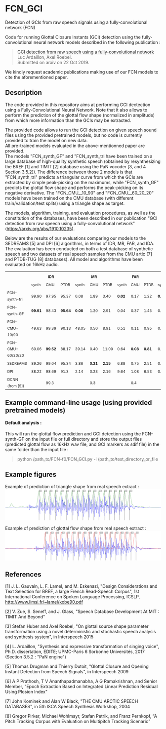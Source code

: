 # FCN_GCI
Detection of GCIs from raw speech signals using a fully-convolutional network (FCN)

Code for running Glottal Closure Instants (GCI) detection using the fully-convolutional neural network models described in the following publication :
> [GCI detection from raw speech using a fully-convolutional network](https://arxiv.org/abs/1910.10235)<br>
> Luc Ardaillon, Axel Roebel.<br>
> Submitted on arxiv on 22 Oct 2019.

We kindly request academic publications making use of our FCN models to cite the aforementioned paper.

## Description
The code provided in this repository aims at performing GCI dectection using a Fully-Convolutional Neural Network. Note that it also allows to perform the prediction of the glottal flow shape (normalized in amplitude) from which more information than the GCIs may be extracted.<br>

The provided code allows to run the GCI detection on given speech sound files using the provided pretrained models, but no code is currently provided to train the model on new data.<br>
All pre-trained models evaluated in the above-mentionned paper are provided.<br>
The models "FCN_synth_GF" and "FCN_synth_tri have been trained on a large database of high-quality synthetic speech (obtained by resynthesizing the BREF [1] and TIMIT [2] database using the PaN vocoder [3, and 4 Section 3.5.2]). The difference between those 2 models is that "FCN_synth_tri" predicts a triangular curve from which the GCIs are extracted by simple peak-picking on the maximums, while "FCN_synth_GF" predicts the glottal flow shape and performs the peak-picking on its negative derivative. The "FCN_CMU__10_90" and "FCN_CMU__60_20_20" models have been trained on the CMU database (with different train/validation/test splits) using a triangle shape as target.

The models, algorithm, training, and evaluation procedures, as well as the constitution of the databases, have been described in our publication "GCI detection from raw speech using a fully-convolutional network" (https://arxiv.org/abs/1910.10235).

Below are the results of our evaluations comparing our models to the SEDREAMS [5] and DPI [6] algorithms, in terms of IDR, MR, FAR, and IDA. The evaluation has been conducted on both a test database of synthetic speech and two datasets of real speech samples from the CMU artic [7] and PTDB-TUG [8] databases). All model and algorithms have been evaluated on 16kHz audio.

<div class="tg-wrap">
 <table>
  <tr>
    <th rowspan="2"></th>
    <th colspan="3"><sub>IDR</sub></th>
    <th colspan="3"><sub>MR</sub></th>
    <th colspan="3"><sub>FAR</sub></th>
    <th colspan="3"><sub>IDA</sub></th>
  </tr>
  <tr>
    <td><sub>synth</sub></td>
    <td><sub>CMU</sub></td>
    <td><sub>PTDB</sub></td>
    <td><sub>synth</sub></td>
    <td><sub>CMU</sub></td>
    <td><sub>PTDB</sub></td>
    <td><sub>synth</sub></td>
    <td><sub>CMU</sub></td>
    <td><sub>PTDB</sub></td>
    <td><sub>synth</sub></td>
    <td><sub>CMU</sub></td>
    <td><sub>PTDB</sub></td>
  </tr>
  <tr>
    <td><sub>FCN-synth-tri</sub></td>
    <td><sub>99.90</sub></td>
    <td><sub>97.95</sub></td>
    <td><sub>95.37</sub></td>
    <td><sub>0.08</sub></td>
    <td><sub>1.89</sub></td>
    <td><sub>3.40</sub></td>
    <td><span style="font-weight:bold"><sub>0.02</sub></span></td>
    <td><sub>0.17</sub></td>
    <td><sub>1.22</sub></td>
    <td><span style="font-weight:bold"><sub>0.08</sub></span></td>
    <td><sub>0.26</sub></td>
    <td><sub>0.32</sub></td>
  </tr>
  <tr>
    <td><sub>FCN-synth-GF</td>
    <td><span style="font-weight:bold"><sub>99.91</sub></span></td>
    <td><sub>98.43</sub></td>
    <td><span style="font-weight:bold"><sub>95.64</sub></span></td>
    <td><span style="font-weight:bold"><sub>0.06</sub></span></td>
    <td><sub>1.20</sub></td>
    <td><sub>2.91</sub></td>
    <td><sub>0.04</sub></td>
    <td><sub>0.37</sub></td>
    <td><sub>1.45</sub></td>
    <td><sub>0.11</sub></td>
    <td><sub>0.34</sub></td>
    <td><sub>0.38</sub></td>
  </tr>
  <tr>
    <td><sub>FCN-CMU-10/90</sub></td>
    <td><sub>49.63</sub></td>
    <td><sub>99.39</sub></td>
    <td><sub>90.13</sub></td>
    <td><sub>48.05</sub></td>
    <td><sub>0.50</sub></td>
    <td><sub>8.91</sub></td>
    <td><sub>0.51</sub></td>
    <td><sub>0.11</sub></td>
    <td><sub>0.95</sub></td>
    <td><sub>0.52</sub></td>
    <td><sub>0.10</sub></td>
    <td><span style="font-weight:bold"><sub>0.26</sub></span></td>
  </tr>
  <tr>
    <td><sub>FCN-CMU-60/20/20</sub></td>
    <td><sub>60.06</sub></td>
    <td><span style="font-weight:bold"><sub>99.52</sub></span></td>
    <td><sub>88.17</sub></td>
    <td><sub>39.14</sub></td>
    <td><sub>0.40</sub></td>
    <td><sub>11.00</sub></td>
    <td><sub>0.64</sub></td>
    <td><span style="font-weight:bold"><sub>0.08</sub></span></td>
    <td><span style="font-weight:bold"><sub>0.81</sub></span></td>
    <td><sub>0.50</sub></td>
    <td><span style="font-weight:bold"><sub>0.09</sub></span></td>
    <td><span style="font-weight:bold"><sub>0.26</sub></span></td>
  </tr>
  <tr>
    <td><sub>SEDREAMS</sub></td>
    <td><sub>89.26</sub></td>
    <td><sub>99.04</sub></td>
    <td><sub>95.34</sub></td>
    <td><sub>3.86</sub></td>
    <td><span style="font-weight:bold"><sub>0.21</sub></span></td>
    <td><span style="font-weight:bold"><sub>2.15</sub></span></td>
    <td><sub>6.88</sub></td>
    <td><sub>0.75</sub></td>
    <td><sub>2.51</sub></td>
    <td><sub>0.68</sub></td>
    <td><sub>0.36</sub></td>
    <td><sub>0.62</sub></td>
  </tr>
  <tr>
    <td><sub>DPI</sub></td>
    <td><sub>88.22</sub></td>
    <td><sub>98.69</sub></td>
    <td><sub>91.3</sub></td>
    <td><sub>2.14</sub></td>
    <td><sub>0.23</sub></td>
    <td><sub>2.16</sub></td>
    <td><sub>9.64</sub></td>
    <td><sub>1.08</sub></td>
    <td><sub>6.53</sub></td>
    <td><sub>0.83</sub></td>
    <td><sub>0.23</sub></td>
    <td><sub>0.49</sub></td>
  </tr>
  <tr>
    <td><sub>DCNN (from [5])</sub></td>
    <td></td>
    <td><sub>99.3</sub></td>
    <td></td>
    <td></td>
    <td><sub>0.3</sub></td>
    <td></td>
    <td></td>
    <td><sub>0.4</sub></td>
    <td></td>
    <td></td>
    <td><sub>0.2</sub></td>
    <td></td>
  </tr>
 </table>
</div>

## Example command-line usage (using provided pretrained models)

#### Default analysis :
This will run the glottal flow prediction and GCI detection using the FCN-synth-GF on the input file or full directory and store the output files (predicted glottal flow as 16kHz wav file, and GCI markers as sdif file) in the same folder than the input file :
> python /path_to/FCN-f0/FCN_GCI.py -i /path_to/test_directory_or_file

<!--
#### Run the analysis on a whole folder of audio files
python /path_to/FCN-f0/FCN_GCI.py /path_to/audio_files
-->

<!--
#### Choose a specific model for running the analysis (default is FCN-993)
Use FCN-synth-tri model :
python /path_to/FCN-f0/FCN_GCI.py /path_to/test.wav -m FCN-synth-tri -o /path_to/output.FCN-synth-tri.GCI.sdif
-->

<!--
XXX ...
-->

<!-- 
#### Specify an output directory or file name with "-o" option(if directory doesn't exist, it will be created)
python /path_to/FCN-f0/FCN_GCI.py /path_to/test.wav -o /path_to/output.GCI.lab
python /path_to/FCN-f0/FCN_GCI.py /path_to/audio_files -o /path_to/output_dir
-->
<!-- 
#### Output result to sdif format (requires installing the eaSDIF python library. Default format is lab)
python /path_to/FCN-f0/FCN_GCI.py /path_to/test.wav -f sdif
-->

## Example figures
Example of prediction of triangle shape from real speech extract :
![Example of prediction of triangle shape from real speech extract](examples/figures/pred_triangle.png?raw=true "Example of prediction of triangle shape from real speech extract")

Example of prediction of glottal flow shape from real speech extract :
![Example of prediction of glottal flow shape from real speech extract](examples/figures/pred_GF.png?raw=true "Example of prediction of glottal flow shape from real speech extract")

## References
[1] J. L. Gauvain, L. F. Lamel, and M. Eskenazi, "Design Considerations and Text Selection for BREF, a large French Read-Speech Corpus", 1st International Conference on Spoken Language Processing, ICSLP, http://www.limsi.fr/~lamel/kobe90.pdf

[2] V. Zue, S. Seneff, and J. Glass, "Speech Database Development At MIT : TIMIT And Beyond"

[3] Stefan Huber and Axel Roebel, "On glottal source shape parameter transformation using a novel deterministic and stochastic speech analysis and synthesis system", in Interspeech 2015

[4] L. Ardaillon, "Synthesis and expressive transformation of singing voice", Ph.D. dissertation, EDITE; UPMC-Paris 6 Sorbonne Universités, 2017 (Section 3.5.2 : "PaN engine")

[5] Thomas Drugman and Thierry Dutoit, "Glottal Closure and Opening Instant Detection from Speech Signals", in Interspeech 2009

[6] A P Prathosh, T V Ananthapadmanabha, A G Ramakrishnan, and Senior Member, "Epoch Extraction Based on Integrated Linear Prediction Residual Using Plosion Index"

[7] John Kominek and Alan W Black, "THE CMU ARCTIC SPEECH DATABASES", in 5th ISCA Speech Synthesis Workshop, 2004

[8] Gregor Pirker, Michael Wohlmayr, Stefan Petrik, and Franz Pernkopf, “A Pitch Tracking Corpus with Evaluation on Multipitch Tracking Scenario"

